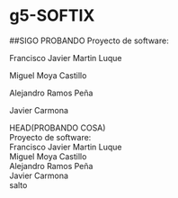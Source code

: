 # g5-SOFTIX
##SIGO PROBANDO
Proyecto de software:

Francisco Javier Martin Luque

Miguel Moya Castillo

Alejandro Ramos Peña

Javier Carmona 

HEAD(PROBANDO COSA)  
Proyecto de software:  
Francisco Javier Martin Luque  
Miguel Moya Castillo  
Alejandro Ramos Peña  
Javier Carmona   
salto  
